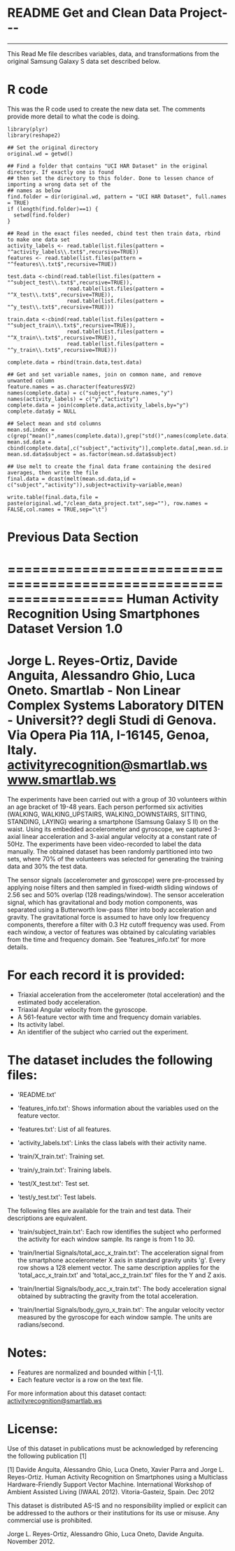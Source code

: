 # README Get and Clean Data Project---
---

This Read Me file describes variables, data, and transformations from the original Samsung Galaxy S data set described below.

R code
======================================
This was the R code used to create the new data set. The comments provide more detail to what the code is doing.

```{r}
library(plyr)
library(reshape2)

## Set the original directory
original.wd = getwd()

## Find a folder that contains "UCI HAR Dataset" in the original directory. If exactly one is found
## then set the directory to this folder. Done to lessen chance of importing a wrong data set of the
## names as below
find.folder = dir(original.wd, pattern = "UCI HAR Dataset", full.names = TRUE)
if (length(find.folder)==1) {
  setwd(find.folder)
}

## Read in the exact files needed, cbind test then train data, rbind to make one data set
activity_labels <- read.table(list.files(pattern = "^activity_labels\\.txt$",recursive=TRUE))
features <- read.table(list.files(pattern = "^features\\.txt$",recursive=TRUE))

test.data <-cbind(read.table(list.files(pattern = "^subject_test\\.txt$",recursive=TRUE)),
                   read.table(list.files(pattern = "^X_test\\.txt$",recursive=TRUE)),
                   read.table(list.files(pattern = "^y_test\\.txt$",recursive=TRUE)))

train.data <-cbind(read.table(list.files(pattern = "^subject_train\\.txt$",recursive=TRUE)),
                   read.table(list.files(pattern = "^X_train\\.txt$",recursive=TRUE)),
                   read.table(list.files(pattern = "^y_train\\.txt$",recursive=TRUE)))

complete.data = rbind(train.data,test.data)

## Get and set variable names, join on common name, and remove unwanted column
feature.names = as.character(features$V2)
names(complete.data) = c("subject",feature.names,"y")
names(activity_labels) = c("y","activity")
complete.data = join(complete.data,activity_labels,by="y")
complete.data$y = NULL

## Select mean and std columns
mean.sd.index = c(grep("mean()",names(complete.data)),grep("std()",names(complete.data)))
mean.sd.data = cbind(complete.data[,c("subject","activity")],complete.data[,mean.sd.index])
mean.sd.data$subject = as.factor(mean.sd.data$subject)

## Use melt to create the final data frame containing the desired averages, then write the file
final.data = dcast(melt(mean.sd.data,id = c("subject","activity")),subject+activity~variable,mean)

write.table(final.data,file = paste(original.wd,"/clean_data_project.txt",sep=""), row.names = FALSE,col.names = TRUE,sep="\t")

```
Previous Data Section
======================================

==================================================================
Human Activity Recognition Using Smartphones Dataset
Version 1.0
==================================================================
Jorge L. Reyes-Ortiz, Davide Anguita, Alessandro Ghio, Luca Oneto.
Smartlab - Non Linear Complex Systems Laboratory
DITEN - Universit?? degli Studi di Genova.
Via Opera Pia 11A, I-16145, Genoa, Italy.
activityrecognition@smartlab.ws
www.smartlab.ws
==================================================================

The experiments have been carried out with a group of 30 volunteers within an age bracket of 19-48 years. Each person performed six activities (WALKING, WALKING_UPSTAIRS, WALKING_DOWNSTAIRS, SITTING, STANDING, LAYING) wearing a smartphone (Samsung Galaxy S II) on the waist. Using its embedded accelerometer and gyroscope, we captured 3-axial linear acceleration and 3-axial angular velocity at a constant rate of 50Hz. The experiments have been video-recorded to label the data manually. The obtained dataset has been randomly partitioned into two sets, where 70% of the volunteers was selected for generating the training data and 30% the test data. 

The sensor signals (accelerometer and gyroscope) were pre-processed by applying noise filters and then sampled in fixed-width sliding windows of 2.56 sec and 50% overlap (128 readings/window). The sensor acceleration signal, which has gravitational and body motion components, was separated using a Butterworth low-pass filter into body acceleration and gravity. The gravitational force is assumed to have only low frequency components, therefore a filter with 0.3 Hz cutoff frequency was used. From each window, a vector of features was obtained by calculating variables from the time and frequency domain. See 'features_info.txt' for more details. 

For each record it is provided:
======================================

- Triaxial acceleration from the accelerometer (total acceleration) and the estimated body acceleration.
- Triaxial Angular velocity from the gyroscope. 
- A 561-feature vector with time and frequency domain variables. 
- Its activity label. 
- An identifier of the subject who carried out the experiment.

The dataset includes the following files:
=========================================

- 'README.txt'

- 'features_info.txt': Shows information about the variables used on the feature vector.

- 'features.txt': List of all features.

- 'activity_labels.txt': Links the class labels with their activity name.

- 'train/X_train.txt': Training set.

- 'train/y_train.txt': Training labels.

- 'test/X_test.txt': Test set.

- 'test/y_test.txt': Test labels.

The following files are available for the train and test data. Their descriptions are equivalent. 

- 'train/subject_train.txt': Each row identifies the subject who performed the activity for each window sample. Its range is from 1 to 30. 

- 'train/Inertial Signals/total_acc_x_train.txt': The acceleration signal from the smartphone accelerometer X axis in standard gravity units 'g'. Every row shows a 128 element vector. The same description applies for the 'total_acc_x_train.txt' and 'total_acc_z_train.txt' files for the Y and Z axis. 

- 'train/Inertial Signals/body_acc_x_train.txt': The body acceleration signal obtained by subtracting the gravity from the total acceleration. 

- 'train/Inertial Signals/body_gyro_x_train.txt': The angular velocity vector measured by the gyroscope for each window sample. The units are radians/second. 

Notes: 
======
- Features are normalized and bounded within [-1,1].
- Each feature vector is a row on the text file.

For more information about this dataset contact: activityrecognition@smartlab.ws

License:
========
Use of this dataset in publications must be acknowledged by referencing the following publication [1] 

[1] Davide Anguita, Alessandro Ghio, Luca Oneto, Xavier Parra and Jorge L. Reyes-Ortiz. Human Activity Recognition on Smartphones using a Multiclass Hardware-Friendly Support Vector Machine. International Workshop of Ambient Assisted Living (IWAAL 2012). Vitoria-Gasteiz, Spain. Dec 2012

This dataset is distributed AS-IS and no responsibility implied or explicit can be addressed to the authors or their institutions for its use or misuse. Any commercial use is prohibited.

Jorge L. Reyes-Ortiz, Alessandro Ghio, Luca Oneto, Davide Anguita. November 2012.
